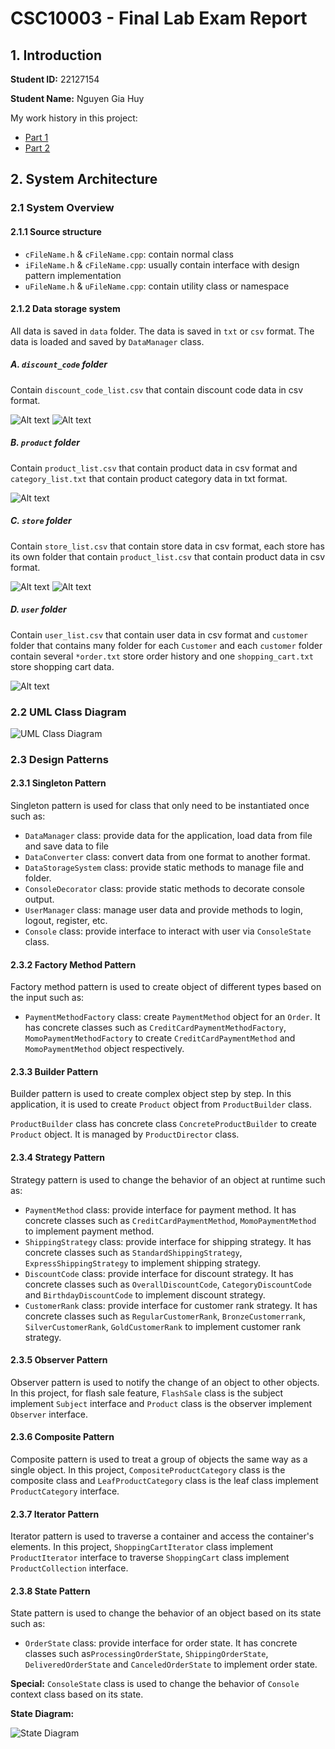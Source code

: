 # CSC10003 - Final Lab Exam Report

## 1. Introduction

**Student ID:** 22127154

**Student Name:** Nguyen Gia Huy

My work history in this project:

- [Part 1](https://github.com/HZeroxium/OOP_Group04)
- [Part 2](https://github.com/HZeroxium/OOP_Final)

## 2. System Architecture

### 2.1 System Overview

#### 2.1.1 Source structure

- `cFileName.h` & `cFileName.cpp`: contain normal class
- `iFileName.h` & `cFileName.cpp`: usually contain interface with design pattern implementation
- `uFileName.h` & `uFileName.cpp`: contain utility class or namespace

#### 2.1.2 Data storage system

All data is saved in `data` folder. The data is saved in `txt` or `csv` format. The data is loaded and saved by `DataManager` class.

##### A. `discount_code` folder

Contain `discount_code_list.csv` that contain discount code data in csv format.

![Alt text](./images/image.png)
![Alt text](./images/image-1.png)

##### B. `product` folder

Contain `product_list.csv` that contain product data in csv format and `category_list.txt` that contain product category data in txt format.

![Alt text](./images/image-2.png)

##### C. `store` folder

Contain `store_list.csv` that contain store data in csv format, each store has its own folder that contain `product_list.csv` that contain product data in csv format.

![Alt text](./images/image-3.png)
![Alt text](./images/image-4.png)

##### D. `user` folder

Contain `user_list.csv` that contain user data in csv format and `customer` folder that contains many folder for each `Customer` and each `customer` folder contain several `*order.txt` store order history and one `shopping_cart.txt` store shopping cart data.

![Alt text](./images/image-5.png)

### 2.2 UML Class Diagram

![UML Class Diagram](./images/22127154_ClassDiagram.png)

### 2.3 Design Patterns

#### 2.3.1 Singleton Pattern

Singleton pattern is used for class that only need to be instantiated once such as:

- `DataManager` class: provide data for the application, load data from file and save data to file
- `DataConverter` class: convert data from one format to another format.
- `DataStorageSystem` class: provide static methods to manage file and folder.
- `ConsoleDecorator` class: provide static methods to decorate console output.
- `UserManager` class: manage user data and provide methods to login, logout, register, etc.
- `Console` class: provide interface to interact with user via `ConsoleState` class.

#### 2.3.2 Factory Method Pattern

Factory method pattern is used to create object of different types based on the input such as:

- `PaymentMethodFactory` class: create `PaymentMethod` object for an `Order`. It has concrete classes such as `CreditCardPaymentMethodFactory`, `MomoPaymentMethodFactory` to create `CreditCardPaymentMethod` and `MomoPaymentMethod` object respectively.

#### 2.3.3 Builder Pattern

Builder pattern is used to create complex object step by step. In this application, it is used to create `Product` object from `ProductBuilder` class.

`ProductBuilder` class has concrete class `ConcreteProductBuilder` to create `Product` object. It is managed by `ProductDirector` class.

#### 2.3.4 Strategy Pattern

Strategy pattern is used to change the behavior of an object at runtime such as:

- `PaymentMethod` class: provide interface for payment method. It has concrete classes such as `CreditCardPaymentMethod`, `MomoPaymentMethod` to implement payment method.
- `ShippingStrategy` class: provide interface for shipping strategy. It has concrete classes such as `StandardShippingStrategy`, `ExpressShippingStrategy` to implement shipping strategy.
- `DiscountCode` class: provide interface for discount strategy. It has concrete classes such as `OverallDiscountCode`, `CategoryDiscountCode` and `BirthdayDiscountCode` to implement discount strategy.
- `CustomerRank` class: provide interface for customer rank strategy. It has concrete classes such as `RegularCustomerRank`, `BronzeCustomerrank`, `SilverCustomerRank`, `GoldCustomerRank` to implement customer rank strategy.

#### 2.3.5 Observer Pattern

Observer pattern is used to notify the change of an object to other objects. In this project, for flash sale feature, `FlashSale` class is the subject implement `Subject` interface and `Product` class is the observer implement `Observer` interface.

#### 2.3.6 Composite Pattern

Composite pattern is used to treat a group of objects the same way as a single object. In this project, `CompositeProductCategory` class is the composite class and `LeafProductCategory` class is the leaf class implement `ProductCategory` interface.

#### 2.3.7 Iterator Pattern

Iterator pattern is used to traverse a container and access the container's elements. In this project, `ShoppingCartIterator` class implement `ProductIterator` interface to traverse `ShoppingCart` class implement `ProductCollection` interface.

#### 2.3.8 State Pattern

State pattern is used to change the behavior of an object based on its state such as:

- `OrderState` class: provide interface for order state. It has concrete classes such as`ProcessingOrderState`, `ShippingOrderState`, `DeliveredOrderState` and `CanceledOrderState` to implement order state.

**Special:** `ConsoleState` class is used to change the behavior of `Console` context class based on its state.

**State Diagram:**

![State Diagram](images/22127154_StateDiagram.png)
